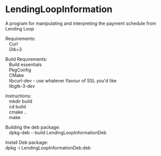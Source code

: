 # LendingLoopInformation
A program for manipulating and interpreting the payment schedule from Lending Loop

Requirements:<br/>
&nbsp;&nbsp;&nbsp;Curl<br/>
&nbsp;&nbsp;&nbsp;Gtk+3<br/>

Build Requirements:<br/>
&nbsp;&nbsp;&nbsp;Build essentials<br/>
&nbsp;&nbsp;&nbsp;PkgConfig<br/>
&nbsp;&nbsp;&nbsp;CMake<br/>
&nbsp;&nbsp;&nbsp;libcurl-dev - use whatever flavour of SSL you'd like<br/>
&nbsp;&nbsp;&nbsp;libgtk-3-dev<br/>
  

Instructions:<br/>
&nbsp;&nbsp;&nbsp;mkdir build<br/>
&nbsp;&nbsp;&nbsp;cd build<br/>
&nbsp;&nbsp;&nbsp;cmake ..<br/>
&nbsp;&nbsp;&nbsp;make<br/>
  
Building the deb package:<br/>
&nbsp;&nbsp;&nbsp;dpkg-deb --build LendingLoopInformationDeb<br/>


Install Deb package:<br/>
dpkg -i LendingLoopInformationDeb.deb
  
